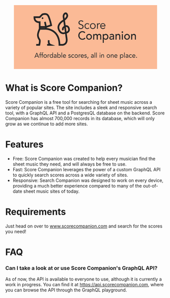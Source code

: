 <a href="https://www.scorecompanion.com">
<p align='center'>
  <img src='readme/logo-tagline-wide.png' width='450' height='200' />
</p>
  </a>

# What is Score Companion?
Score Companion is a free tool for searching for sheet music across a variety of popular sites. The site includes a sleek and responsive search tool, with a GraphQL API and a PostgresQL database on the backend. Score Companion has almost 700,000 records in its database, which will only grow as we continue to add more sites.

# Features
  - Free: Score Companion was created to help every musician find the sheet music they need, and will always be free to use.
  - Fast: Score Companion leverages the power of a custom GraphQL API to quickly search scores across a wide variety of sites.
  - Responsive: Search Companion was designed to work on every device, providing a much better experience compared to many of the out-of-date sheet music sites of today.
  
# Requirements
Just head on over to www.scorecompanion.com and search for the scores you need!

# FAQ
### Can I take a look at or use Score Companion's GraphQL API?
As of now, the API is available to everyone to use, although it is currently a work in progress. You can find it at https://api.scorecompanion.com, where you can browse the API through the GraphQL playground.
